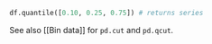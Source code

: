 
```python
df.quantile([0.10, 0.25, 0.75]) # returns series

```

See also [[Bin data]] for `pd.cut` and `pd.qcut`. 

